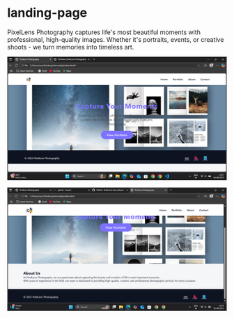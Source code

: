 # landing-page
PixelLens Photography captures life's most beautiful moments with professional, high-quality images. Whether it's portraits, events, or creative shoots - we turn memories into timeless art.


![image alt](https://github.com/Srividhyadiya/landing-page/blob/5108e0d8249fd37a0a9c87cb748aa731d171e91e/Screenshot%20(398).png)

![image alt](https://github.com/Srividhyadiya/landing-page/blob/977d8dbfae56b1dbca1f93d57e051d56f00b92ab/Screenshot%20(405).png)


